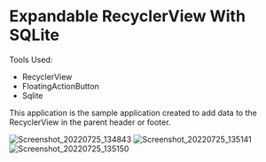 # Expandable RecyclerView With SQLite

Tools Used:
- RecyclerView
- FloatingActionButton
- Sqlite


This application is the sample application created to add data to the RecyclerView in the parent header or footer.

![Screenshot_20220725_134843](https://user-images.githubusercontent.com/83478420/180760628-67e705a1-0b36-4c75-855d-36db1a492d6b.png)
![Screenshot_20220725_135141](https://user-images.githubusercontent.com/83478420/180761602-63a6ba85-875c-4613-9865-88140a2f3e28.png)
![Screenshot_20220725_135150](https://user-images.githubusercontent.com/83478420/180761616-f9f61bb9-6cdd-466d-a73b-66d5b3bbc123.png)
